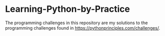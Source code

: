 # Learning-Python-by-Practice
The programming challenges in this repository are my solutions to the programming challenges found in https://pythonprinciples.com/challenges/. 
